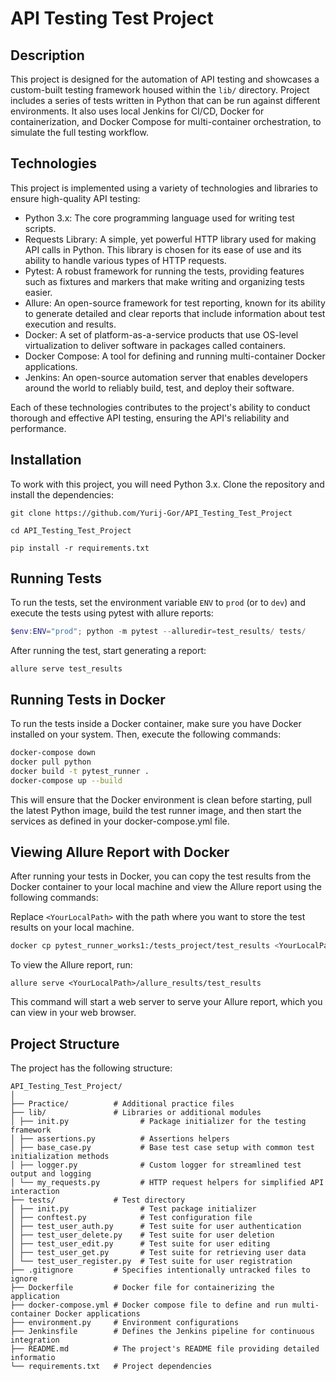# API Testing Test Project

## Description
This project is designed for the automation of API testing and showcases a custom-built testing framework housed within the `lib/` directory. Project includes a series of tests written in Python that can be run against different environments. It also uses local Jenkins for CI/CD, Docker for containerization, and Docker Compose for multi-container orchestration, to simulate the full testing workflow.

## Technologies
This project is implemented using a variety of technologies and libraries to ensure high-quality API testing:

- Python 3.x: The core programming language used for writing test scripts.
- Requests Library: A simple, yet powerful HTTP library used for making API calls in Python. This library is chosen for its ease of use and its ability to handle various types of HTTP requests.
- Pytest: A robust framework for running the tests, providing features such as fixtures and markers that make writing and organizing tests easier.
- Allure: An open-source framework for test reporting, known for its ability to generate detailed and clear reports that include information about test execution and results.
- Docker: A set of platform-as-a-service products that use OS-level virtualization to deliver software in packages called containers.
- Docker Compose: A tool for defining and running multi-container Docker applications.
- Jenkins: An open-source automation server that enables developers around the world to reliably build, test, and deploy their software.

Each of these technologies contributes to the project's ability to conduct thorough and effective API testing, ensuring the API's reliability and performance.

## Installation
To work with this project, you will need Python 3.x. Clone the repository and install the dependencies:
```
git clone https://github.com/Yurij-Gor/API_Testing_Test_Project

cd API_Testing_Test_Project

pip install -r requirements.txt
```

## Running Tests
To run the tests, set the environment variable `ENV` to `prod` (or to `dev`) and execute the tests using pytest with allure reports:

```powershell
$env:ENV="prod"; python -m pytest --alluredir=test_results/ tests/
```

After running the test, start generating a report: 

```
allure serve test_results
```

## Running Tests in Docker
To run the tests inside a Docker container, make sure you have Docker installed on your system. Then, execute the following commands:

```bash
docker-compose down
docker pull python
docker build -t pytest_runner .
docker-compose up --build
```

This will ensure that the Docker environment is clean before starting, pull the latest Python image, build the test runner image, and then start the services as defined in your docker-compose.yml file.

## Viewing Allure Report with Docker
After running your tests in Docker, you can copy the test results from the Docker container to your local machine and view the Allure report using the following commands:

Replace `<YourLocalPath>` with the path where you want to store the test results on your local machine.

```bash
docker cp pytest_runner_works1:/tests_project/test_results <YourLocalPath>/allure_results
```
To view the Allure report, run:
```
allure serve <YourLocalPath>/allure_results/test_results
```
This command will start a web server to serve your Allure report, which you can view in your web browser.

## Project Structure
The project has the following structure:

```
API_Testing_Test_Project/
│
├── Practice/          # Additional practice files
├── lib/               # Libraries or additional modules
│ ├── init.py                # Package initializer for the testing framework
│ ├── assertions.py          # Assertions helpers
│ ├── base_case.py           # Base test case setup with common test initialization methods
│ ├── logger.py              # Custom logger for streamlined test output and logging
│ └── my_requests.py         # HTTP request helpers for simplified API interaction
├── tests/             # Test directory
│ ├── init.py                # Test package initializer
│ ├── conftest.py            # Test configuration file
│ ├── test_user_auth.py      # Test suite for user authentication
│ ├── test_user_delete.py    # Test suite for user deletion
│ ├── test_user_edit.py      # Test suite for user editing
│ ├── test_user_get.py       # Test suite for retrieving user data
│ └── test_user_register.py  # Test suite for user registration
├── .gitignore         # Specifies intentionally untracked files to ignore
├── Dockerfile         # Docker file for containerizing the application
├── docker-compose.yml # Docker compose file to define and run multi-container Docker applications
├── environment.py     # Environment configurations
├── Jenkinsfile        # Defines the Jenkins pipeline for continuous integration
├── README.md          # The project's README file providing detailed informatio
└── requirements.txt   # Project dependencies
```
